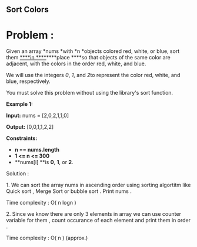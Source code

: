 Sort Colors
-----------

Problem :
=========

Given an array *nums *with *n *objects colored red, white, or blue, sort
them [****in
****](https://en.wikipedia.org/wiki/In-place_algorithm)****place ****so
that objects of the same color are adjacent, with the colors in the
order red, white, and blue.

We will use the integers *0*, *1*, and *2*to represent the color red,
white, and blue, respectively.

You must solve this problem without using the library's sort function.

**Example 1:**

**Input:** nums = \[2,0,2,1,1,0\]

**Output:** \[0,0,1,1,2,2\]

**Constraints:**

-   **n == nums.length**
-   **1 &lt;= n &lt;= 300**
-   **nums\[i\] **is **0**, **1**, or **2**.

Solution :

1\. We can sort the array nums in ascending order using sorting algortitm
like Quick sort , Merge Sort or bubble sort . Print nums .

Time complexity : O( n logn )

2\. Since we know there are only 3 elements in array we can use counter
variable for them , count occurance of each element and print them in
order .

Time complexity : O( n ) (approx.)
